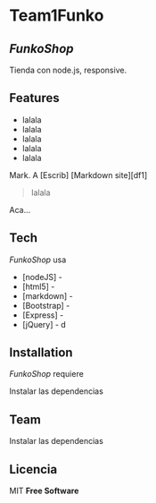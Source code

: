 # Team1Funko
## _FunkoShop_

Tienda con node.js, responsive.

## Features

- lalala 
- lalala 
- lalala 
- lalala 
- lalala

Mark.
A [Escrib] [Markdown site][df1]

> lalala 

Aca...

## Tech

_FunkoShop_ usa
- [nodeJS] - 
- [html5] - 
- [markdown] - 
- [Bootstrap] -
- [Express] - 
- [jQuery] - d

## Installation

_FunkoShop_ requiere 

Instalar las dependencias


## Team
Instalar las dependencias

## Licencia
MIT
**Free Software**
